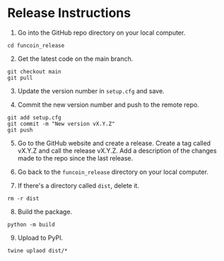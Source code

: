 # Release Instructions

1. Go into the GitHub repo directory on your local computer.

```
cd funcoin_release
```

2. Get the latest code on the main branch.

```
git checkout main
git pull
```

3. Update the version number in `setup.cfg` and save.

4. Commit the new version number and push to the remote repo.

```
git add setup.cfg
git commit -m "New version vX.Y.Z"
git push
```

5. Go to the GitHub website and create a release. Create a tag called vX.Y.Z and call the release vX.Y.Z. Add a description of the changes made to the repo since the last release.

6. Go back to the `funcoin_release` directory on your local computer.

7. If there's a directory called `dist`, delete it.

```
rm -r dist
```

8. Build the package.

```
python -m build
```

9. Upload to PyPI.

```
twine uplaod dist/*
```
